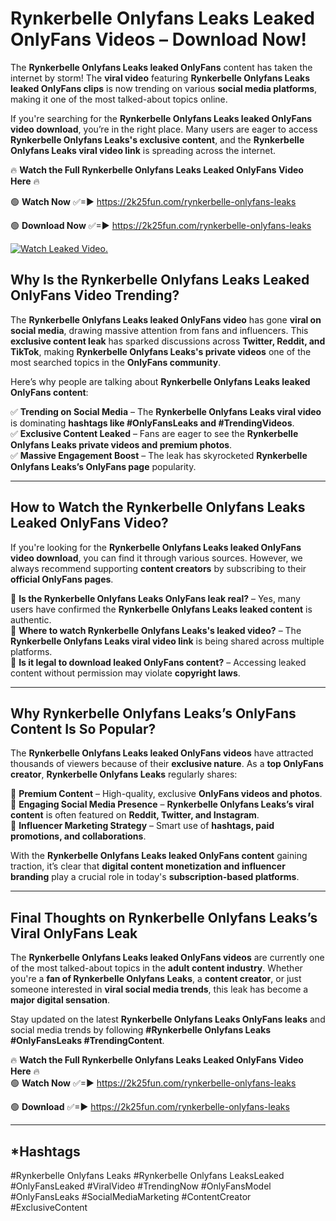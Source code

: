 # Rynkerbelle Onlyfans Leaks Leaked OnlyFans Videos – Download Now!

The **Rynkerbelle Onlyfans Leaks leaked OnlyFans** content has taken the internet by storm! The **viral video** featuring **Rynkerbelle Onlyfans Leaks leaked OnlyFans clips** is now trending on various **social media platforms**, making it one of the most talked-about topics online.  

If you're searching for the **Rynkerbelle Onlyfans Leaks leaked OnlyFans video download**, you’re in the right place. Many users are eager to access **Rynkerbelle Onlyfans Leaks's exclusive content**, and the **Rynkerbelle Onlyfans Leaks viral video link** is spreading across the internet.  

🔥 **Watch the Full Rynkerbelle Onlyfans Leaks Leaked OnlyFans Video Here** 🔥  

🟢 **Watch Now** ✅=► https://2k25fun.com/rynkerbelle-onlyfans-leaks

🟢 **Download Now** ✅=► https://2k25fun.com/rynkerbelle-onlyfans-leaks

[![Watch Leaked Video.](https://miro.medium.com/v2/resize:fit:828/format:webp/1*cilzJN44JGOrTw9NJCrNHA.gif "Watch Leaked Video")](https://2k25fun.com/rynkerbelle-onlyfans-leaks)

## **Why Is the Rynkerbelle Onlyfans Leaks Leaked OnlyFans Video Trending?**  

The **Rynkerbelle Onlyfans Leaks leaked OnlyFans video** has gone **viral on social media**, drawing massive attention from fans and influencers. This **exclusive content leak** has sparked discussions across **Twitter, Reddit, and TikTok**, making **Rynkerbelle Onlyfans Leaks's private videos** one of the most searched topics in the **OnlyFans community**.  

Here’s why people are talking about **Rynkerbelle Onlyfans Leaks leaked OnlyFans content**:  

✅ **Trending on Social Media** – The **Rynkerbelle Onlyfans Leaks viral video** is dominating **hashtags like #OnlyFansLeaks and #TrendingVideos**.  
✅ **Exclusive Content Leaked** – Fans are eager to see the **Rynkerbelle Onlyfans Leaks private videos and premium photos**.  
✅ **Massive Engagement Boost** – The leak has skyrocketed **Rynkerbelle Onlyfans Leaks’s OnlyFans page** popularity.  

---

## **How to Watch the Rynkerbelle Onlyfans Leaks Leaked OnlyFans Video?**  

If you're looking for the **Rynkerbelle Onlyfans Leaks leaked OnlyFans video download**, you can find it through various sources. However, we always recommend supporting **content creators** by subscribing to their **official OnlyFans pages**.  

🔹 **Is the Rynkerbelle Onlyfans Leaks OnlyFans leak real?** – Yes, many users have confirmed the **Rynkerbelle Onlyfans Leaks leaked content** is authentic.  
🔹 **Where to watch Rynkerbelle Onlyfans Leaks's leaked video?** – The **Rynkerbelle Onlyfans Leaks viral video link** is being shared across multiple platforms.  
🔹 **Is it legal to download leaked OnlyFans content?** – Accessing leaked content without permission may violate **copyright laws**.  

---

## **Why Rynkerbelle Onlyfans Leaks’s OnlyFans Content Is So Popular?**  

The **Rynkerbelle Onlyfans Leaks leaked OnlyFans videos** have attracted thousands of viewers because of their **exclusive nature**. As a **top OnlyFans creator**, **Rynkerbelle Onlyfans Leaks** regularly shares:  

📌 **Premium Content** – High-quality, exclusive **OnlyFans videos and photos**.  
📌 **Engaging Social Media Presence** – **Rynkerbelle Onlyfans Leaks’s viral content** is often featured on **Reddit, Twitter, and Instagram**.  
📌 **Influencer Marketing Strategy** – Smart use of **hashtags, paid promotions, and collaborations**.  

With the **Rynkerbelle Onlyfans Leaks leaked OnlyFans content** gaining traction, it’s clear that **digital content monetization and influencer branding** play a crucial role in today's **subscription-based platforms**.  

---

## **Final Thoughts on Rynkerbelle Onlyfans Leaks’s Viral OnlyFans Leak**  

The **Rynkerbelle Onlyfans Leaks leaked OnlyFans videos** are currently one of the most talked-about topics in the **adult content industry**. Whether you're a **fan of Rynkerbelle Onlyfans Leaks**, a **content creator**, or just someone interested in **viral social media trends**, this leak has become a **major digital sensation**.  

Stay updated on the latest **Rynkerbelle Onlyfans Leaks OnlyFans leaks** and social media trends by following **#Rynkerbelle Onlyfans Leaks #OnlyFansLeaks #TrendingContent**.  

🔥 **Watch the Full Rynkerbelle Onlyfans Leaks Leaked OnlyFans Video Here** 🔥  
🟢 **Watch Now** ✅=► https://2k25fun.com/rynkerbelle-onlyfans-leaks

🟢 **Download** ✅=► https://2k25fun.com/rynkerbelle-onlyfans-leaks

---

## *Hashtags
#Rynkerbelle Onlyfans Leaks #Rynkerbelle Onlyfans LeaksLeaked #OnlyFansLeaked #ViralVideo #TrendingNow #OnlyFansModel #OnlyFansLeaks #SocialMediaMarketing #ContentCreator #ExclusiveContent  